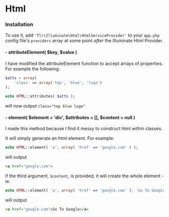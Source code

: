 Html
====

### Installation

To use it, add `'Tlr\Illuminate\Html\HtmlServiceProvider'` to your `app.php` config file's `providers` array at some point *after* the Illuminate Html Provider.

#### - attributeElement( $key, $value )

I have modified the attributeElement function to accept arrays of properties. For example the following:

```php
$atts = array(
	'class' => array('top', 'blue', 'logo')
);

echo HTML::attributes( $atts );
```

will now output `class="top blue logo"`

#### - element( $element = 'div', $attributes = [], $content = null )

I made this method because I find it messy to construct html within classes.

It will simply generate an html element. For example:

```php
echo HTML::element( 'a', array( 'href' => 'google.com' ) );
```
will output
```html
<a href="google.com">
```

if the third argument, `$content`, is provided, it will create the whole element - ie.

```php
echo HTML::element( 'a', array( 'href' => 'google.com' ), 'Go To Google' );
```
will output
```html
<a href="google.com">Go To Google</a>
```
